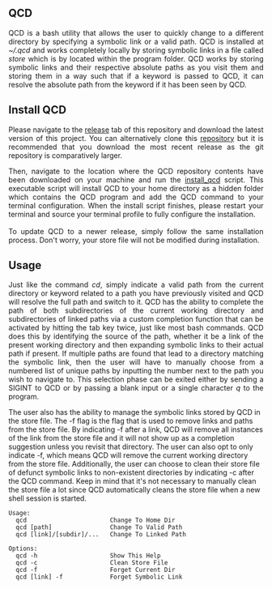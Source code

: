 ## QCD

<p align="justify">
QCD is a bash utility that allows the user to quickly change to a different directory by specifying a symbolic link or a valid path. QCD is installed at <i>~/.qcd</i> and works completely locally by storing symbolic links in a file called <i>store</i> which is by located within the program folder. QCD works by storing symbolic links and their respective absolute paths as you visit them and storing them in a way such that if a keyword is passed to QCD, it can resolve the absolute path from the keyword if it has been seen by QCD.
</p>

## Install QCD

<p align="justify">
Please navigate to the <a href="https://github.com/nalinahuja22/qcd/releases">release</a> tab of this repository and download the latest version of this project. You can alternatively clone this <a href="https://github.com/nalinahuja22/qcd">repository</a> but it is recommended that you download the most recent release as the git repository is comparatively larger.
</p>

<p align="justify">
Then, navigate to the location where the QCD repository contents have been downloaded on your machine and run the <a href="https://github.com/nalinahuja22/qcd/blob/master/install_qcd.sh">install_qcd</a> script. This executable script will install QCD to your home directory as a hidden folder which contains the QCD program and add the QCD command to your terminal configuration. When the install script finishes, please restart your terminal and source your terminal profile to fully configure the installation.<br><br>To update QCD to a newer release, simply follow the same installation process. Don't worry, your store file will not be modified during installation.
</p>

## Usage

<p align="justify">
Just like the command <i>cd</i>, simply indicate a valid path from the current directory or keyword related to a path you have previously visited and QCD will resolve the full path and switch to it. QCD has the ability to complete the path of both subdirectories of the current working directory and subdirectories of linked paths via a custom completion function that can be activated by hitting the tab key twice, just like most bash commands. QCD does this by identifying the source of the path, whether it be a link of the present working directory and then expanding symbolic links to their actual path if present. If multiple paths are found that lead to a directory matching the symbolic link, then the user will have to manually choose from a numbered list of unique paths by inputting the number next to the path you wish to navigate to. This selection phase can be exited either by sending a SIGINT to QCD or by passing a blank input or a single character <i>q</i> to the program.

The user also has the ability to manage the symbolic links stored by QCD in the store file. The -f flag is the flag that is used to remove links and paths from the store file. By indicating -f after a link, QCD will remove all instances of the link from the store file and it will not show up as a completion suggestion unless you revisit that directory. The user can also opt to only indicate -f, which means QCD will remove the current working directory from the store file. Additionally, the user can choose to clean their store file of defunct symbolic links to non-existent directories by indicating -c after the QCD command. Keep in mind that it's not necessary to manually clean the store file a lot since QCD automatically cleans the store file when a new shell session is started.
</p>

```
Usage:
  qcd                       Change To Home Dir
  qcd [path]                Change To Valid Path
  qcd [link]/[subdir]/...   Change To Linked Path

Options:
  qcd -h                    Show This Help
  qcd -c                    Clean Store File
  qcd -f                    Forget Current Dir
  qcd [link] -f             Forget Symbolic Link
```
